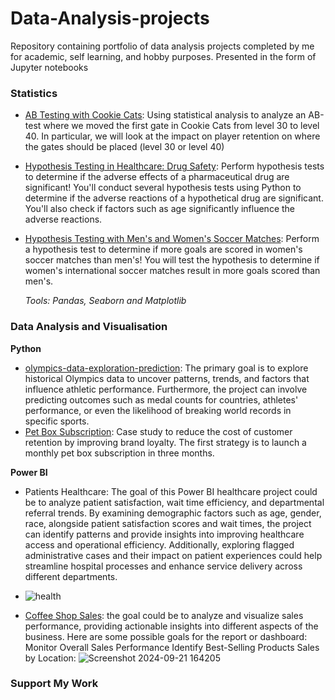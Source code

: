 # Data-Analysis-projects
Repository containing portfolio of data analysis projects completed by me for academic, self learning, and hobby purposes. Presented in the form of Jupyter notebooks

### Statistics
- [AB Testing with Cookie Cats](https://github.com/luisokech/Data-Analysis-projects/blob/main/AB%20Testing%20with%20Cookie%20Cats.ipynb): Using statistical analysis to analyze an AB-test where we moved the first gate in Cookie Cats from level 30 to level 40. In particular, we will look at the impact on player retention on where the gates should be placed (level 30 or level 40)
- [Hypothesis Testing in Healthcare: Drug Safety](https://github.com/luisokech/Data-Analysis-projects/blob/main/Hypothesis%20Testing%20in%20Healthcare%20Drug%20Safety.ipynb): Perform hypothesis tests to determine if the adverse effects of a pharmaceutical drug are significant! You'll conduct several hypothesis tests using Python to determine if the adverse reactions of a hypothetical drug are significant. You'll also check if factors such as age significantly influence the adverse reactions.
- [Hypothesis Testing with Men's and Women's Soccer Matches](https://github.com/luisokech/Data-Analysis-projects/blob/main/Hypothesis%20testng%20with%20men's%20and%20women's%20soccer%20matches.ipynb): Perform a hypothesis test to determine if more goals are scored in women's soccer matches than men's! You will test the hypothesis to determine if women's international soccer matches result in more goals scored than men's.
		
	_Tools: Pandas, Seaborn and Matplotlib_

### Data Analysis and Visualisation
__Python__
- [olympics-data-exploration-prediction](https://github.com/luisokech/Data-Analysis-projects/blob/main/olympics-data-exploration-prediction.ipynb): The primary goal is to explore historical Olympics data to uncover patterns, trends, and factors that influence athletic performance. Furthermore, the project can involve predicting outcomes such as medal counts for countries, athletes' performance, or even the likelihood of breaking world records in specific sports.
- [Pet Box Subscription](https://github.com/luisokech/Data-Analysis-projects/blob/main/Pet%20Box%20Subscription.ipynb): Case study to reduce the cost of customer retention by improving brand loyalty. The first strategy is to launch a monthly pet box subscription in three months.
  
__Power BI__
- Patients Healthcare: The goal of this Power BI healthcare project could be to analyze patient satisfaction, wait time efficiency, and departmental referral trends. By examining demographic factors such as age, gender, race, alongside patient satisfaction scores and wait times, the project can identify patterns and provide insights into improving healthcare access and operational efficiency. Additionally, exploring flagged administrative cases and their impact on patient experiences could help streamline hospital processes and enhance service delivery across different departments.
- ![health](https://github.com/user-attachments/assets/97fd4e35-7f6f-4047-8734-791db6b2b7a4)

  
- [Coffee Shop Sales](https://github.com/luisokech/Power-BI): the goal could be to analyze and visualize sales performance, providing actionable insights into different aspects of the business. Here are some possible goals for the report or dashboard:
  		 Monitor Overall Sales Performance
    		 Identify Best-Selling Products
     		 Sales by Location:
  ![Screenshot 2024-09-21 164205](https://github.com/user-attachments/assets/c59781f0-92ba-4a2d-86b2-f824f4577764)

		
### Support My Work
